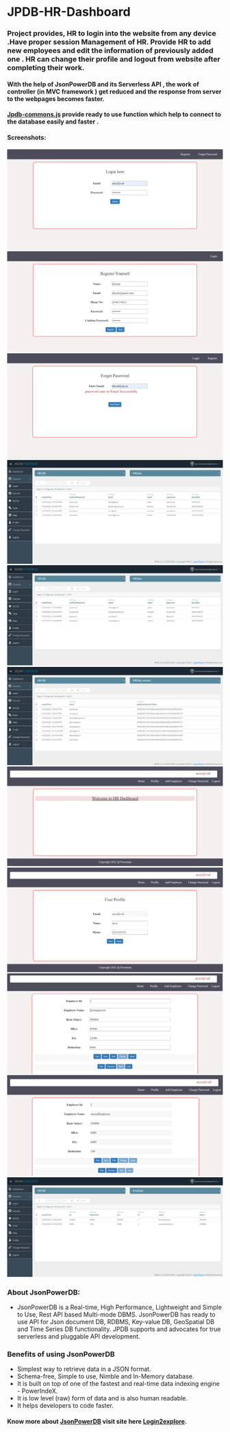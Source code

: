 # JPDB-HR-Dashboard
 
 ### Project provides, HR to login into the website from any device .Have proper session Management of HR. Provide HR to add new employees and edit the information of previously added one . HR can change their profile and logout from website after completing their work. 

#### With the help of JsonPowerDB and its Serverless API , the work of controller (in MVC framework ) get reduced and the response from server to the webpages becomes faster.
#### [Jpdb-commons.js](https://login2explore.com/jpdb/resources/js/0.0.4/jpdb-commons.js) provide ready to use function which help to connect to the database easily and faster .
#### Screenshots:
![Login Page](https://github.com/PoornimaYawale/-JPDB-HR-Dashboard/blob/main/images/loginpage.png)
![Register Page](https://github.com/PoornimaYawale/-JPDB-HR-Dashboard/blob/main/images/registerPage.png)
![Forgot Email Page](https://github.com/PoornimaYawale/-JPDB-HR-Dashboard/blob/main/images/forgetPage.png)
![Random Password Generated get saved in jpdb](https://github.com/PoornimaYawale/-JPDB-HR-Dashboard/blob/main/images/randomPasswordChangesJpdb.png)
![HR Data JPDB](https://github.com/PoornimaYawale/-JPDB-HR-Dashboard/blob/main/images/hrJPDB.png)
![Session management JPDB](https://github.com/PoornimaYawale/-JPDB-HR-Dashboard/blob/main/images/jpdbSession.png)
![Home Page](https://github.com/PoornimaYawale/-JPDB-HR-Dashboard/blob/main/images/homepage.png)
![Profile Page](https://github.com/PoornimaYawale/-JPDB-HR-Dashboard/blob/main/images/profilePage.png)
![Add Employee Page](https://github.com/PoornimaYawale/-JPDB-HR-Dashboard/blob/main/images/addemployeePage.png)
![Add Employee2 Page](https://github.com/PoornimaYawale/-JPDB-HR-Dashboard/blob/main/images/addemployeePage2.png)
![addemployee JPDB](https://github.com/PoornimaYawale/-JPDB-HR-Dashboard/blob/main/images/addemployeeJPDB.png)
### About JsonPowerDB:

- JsonPowerDB is a Real-time, High Performance, Lightweight and Simple to Use, Rest API based Multi-mode DBMS. JsonPowerDB has ready to use API for Json document DB, RDBMS, Key-value DB, GeoSpatial DB and Time Series DB functionality. JPDB supports and advocates for true serverless and pluggable API development.

### Benefits of using JsonPowerDB

- Simplest way to retrieve data in a JSON format.
- Schema-free, Simple to use, Nimble and In-Memory database.
- It is built on top of one of the fastest and real-time data indexing engine - PowerIndeX.
- It is low level (raw) form of data and is also human readable.
- It helps developers to code faster. 

#### Know more about [JsonPowerDB](http://login2explore.com/jpdb/docs.html) visit site here [Login2explore](https://login2explore.com/).
